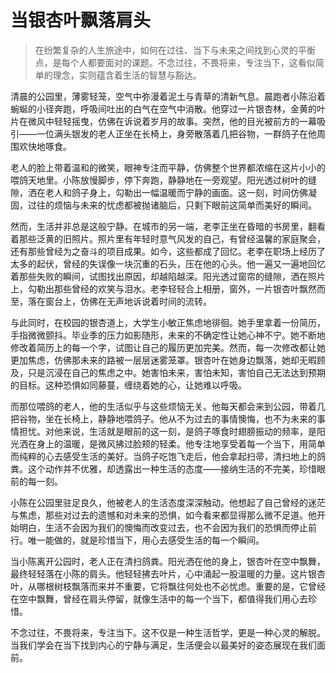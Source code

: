 # 当银杏叶飘落肩头
> 在纷繁复杂的人生旅途中，如何在过往、当下与未来之间找到心灵的平衡点，是每个人都要面对的课题。不念过往，不畏将来，专注当下，这看似简单的理念，实则蕴含着生活的智慧与豁达。

清晨的公园里，薄雾轻笼，空气中弥漫着泥土与青草的清新气息。晨跑者小陈沿着蜿蜒的小径奔跑，呼吸间吐出的白气在空气中消散。他穿过一片银杏林，金黄的叶片在微风中轻轻摇曳，仿佛在诉说着岁月的故事。突然，他的目光被前方的一幕吸引——一位满头银发的老人正坐在长椅上，身旁散落着几把谷物，一群鸽子在他周围欢快地啄食。

老人的脸上带着温和的微笑，眼神专注而平静，仿佛整个世界都浓缩在这片小小的喂鸽天地里。小陈放慢脚步，停下奔跑，静静地在一旁观望。阳光透过树叶的缝隙，洒在老人和鸽子身上，勾勒出一幅温暖而宁静的画面。这一刻，时间仿佛凝固，过往的烦恼与未来的忧虑都被抛诸脑后，只剩下眼前这简单而美好的瞬间。

然而，生活并非总是这般宁静。在城市的另一端，老李正坐在昏暗的书房里，翻看着那些泛黄的旧照片。照片里有年轻时意气风发的自己，有曾经温馨的家庭聚会，还有那些曾经为之奋斗的项目成果。如今，这些都成了回忆。老李在职场上经历了太多的起伏，曾经的失误像一块沉重的石头，压在他的心头。他一遍又一遍地回忆着那些失败的瞬间，试图找出原因，却越陷越深。阳光透过窗帘的缝隙，洒在照片上，勾勒出那些曾经的欢笑与泪水。老李轻轻合上相册，窗外，一片银杏叶飘然而至，落在窗台上，仿佛在无声地诉说着时间的流转。

与此同时，在校园的银杏道上，大学生小敏正焦虑地徘徊。她手里拿着一份简历，手指微微颤抖。毕业季的压力如影随形，未来的不确定性让她心神不宁。她不断地修改着简历上的每一个字，试图让自己的履历更加完美。然而，每一次修改都让她更加焦虑，仿佛那未来的路被一层层迷雾笼罩。银杏叶在她身边飘落，她却无暇顾及，只是沉浸在自己的焦虑之中。她害怕未来，害怕未知，害怕自己无法达到预期的目标。这种恐惧如同藤蔓，缠绕着她的心，让她难以呼吸。

而那位喂鸽的老人，他的生活似乎与这些烦恼无关。他每天都会来到公园，带着几把谷物，坐在长椅上，静静地喂鸽子。他从不为过去的事情懊悔，也不为未来的事情担忧。对他来说，生活就是眼前的这一刻，是鸽子啄食时翅膀振动的频率，是阳光洒在身上的温暖，是微风拂过脸颊的轻柔。他专注地享受着每一个当下，用简单而纯粹的心去感受生活的美好。当鸽子吃饱飞走后，他会拿起扫帚，清扫地上的鸽粪。这个动作并不优雅，却透露出一种生活的态度——接纳生活的不完美，珍惜眼前的每一刻。

小陈在公园里驻足良久，他被老人的生活态度深深触动。他想起了自己曾经的迷茫与焦虑，那些对过去的遗憾和对未来的恐惧，如今看来都显得那么微不足道。他开始明白，生活不会因为我们的懊悔而改变过去，也不会因为我们的恐惧而停止前行。唯一能做的，就是珍惜当下，用心去感受生活的每一个瞬间。

当小陈离开公园时，老人正在清扫鸽粪。阳光洒在他的身上，银杏叶在空中飘舞，最终轻轻落在小陈的肩头。他轻轻拂去叶片，心中涌起一股温暖的力量。这片银杏叶，从哪根树枝飘落而来并不重要，它将飘往何处也不必忧虑。重要的是，它曾经在空中飘舞，曾经在肩头停留，就像生活中的每一个当下，都值得我们用心去珍惜。

不念过往，不畏将来，专注当下。这不仅是一种生活哲学，更是一种心灵的解脱。当我们学会在当下找到内心的宁静与满足，生活便会以最美好的姿态展现在我们面前。